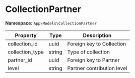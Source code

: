 # CollectionPartner

**Namespace:** `App\Models\CollectionPartner`

| Property         | Type   | Description                       |
|------------------|--------|-----------------------------------|
| collection_id    | uuid   | Foreign key to Collection         |
| collection_type  | string | Type of collection                |
| partner_id       | uuid   | Foreign key to Partner            |
| level            | string | Partner contribution level        |
